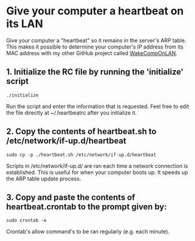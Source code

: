 # Give your computer a heartbeat on its LAN

  Give your computer a "heartbeat" so it remains in the server's ARP table. This makes it possible to determine your computer's IP address from its MAC address with my other GitHub project called [WakeCompOnLAN](https://github.com/Krail/WakeCompOnLAN).


## 1. Initialize the RC file by running the 'initialize' script

    ./initialize

  Run the script and enter the information that is requested. Feel free to edit the file directly at ~/.heartbeatrc after you initialize it.

## 2. Copy the contents of heartbeat.sh to /etc/network/if-up.d/heartbeat

    sudo cp -p ./heartbeat.sh /etc/network/if-up.d/heartbeat

  Scripts in /etc/network/if-up.d/ are ran each time a network connection is established. This is useful for when your computer boots up. It speeds up the ARP table update process.

## 3. Copy and paste the contents of heartbeat.crontab to the prompt given by:

    sudo crontab -e

  Crontab's allow command's to be ran regularly (e.g. each minute).
